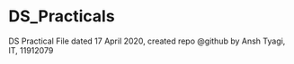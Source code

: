 # DS_Practicals
DS Practical File dated 17 April 2020, created repo @github by Ansh Tyagi, IT, 11912079
